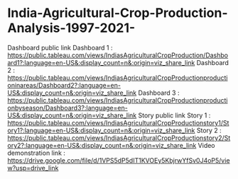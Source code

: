 # India-Agricultural-Crop-Production-Analysis-1997-2021-
Dashboard public link
Dashboard 1 : https://public.tableau.com/views/IndiasAgriculturalCropProduction/Dashboard1?:language=en-US&:display_count=n&:origin=viz_share_link
Dashboard 2 : https://public.tableau.com/views/IndiasAgriculturalCropProductionproductioninareas/Dashboard2?:language=en-US&:display_count=n&:origin=viz_share_link
Dashboard 3 : https://public.tableau.com/views/IndiasAgriculturalCropProductionproductionbyseason/Dashboard3?:language=en-US&:display_count=n&:origin=viz_share_link
Story public link
Story 1 : https://public.tableau.com/views/IndiasAgriculturalCropProductionstory1/Story1?:language=en-US&:display_count=n&:origin=viz_share_link
Story 2 : https://public.tableau.com/views/IndiasAgriculturalCropProductionstory2/Story2?:language=en-US&:display_count=n&:origin=viz_share_link
Video demonstration link : https://drive.google.com/file/d/1VPS5dP5dIT1KVOEy5KbjrwYfSv0J4oP5/view?usp=drive_link

